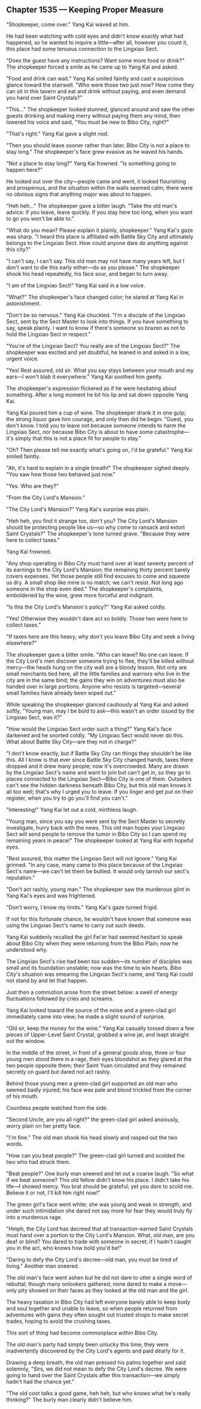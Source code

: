 ## Chapter 1535 — Keeping Proper Measure

"Shopkeeper, come over." Yang Kai waved at him.

He had been watching with cold eyes and didn't know exactly what had happened, so he wanted to inquire a little—after all, however you count it, this place had some tenuous connection to the Lingxiao Sect.

"Does the guest have any instructions? Want some more food or drink?" The shopkeeper forced a smile as he came up to Yang Kai and asked.

"Food and drink can wait." Yang Kai smiled faintly and cast a suspicious glance toward the stairwell. "Who were those two just now? How come they can sit in this tavern and eat and drink without paying, and even demand you hand over Saint Crystals?"

"This…" The shopkeeper looked stunned, glanced around and saw the other guests drinking and making merry without paying them any mind, then lowered his voice and said, "You must be new to Bibo City, right?"

"That's right." Yang Kai gave a slight nod.

"Then you should leave sooner rather than later. Bibo City is not a place to stay long." The shopkeeper's face grew evasive as he waved his hands.

"Not a place to stay long?" Yang Kai frowned. "Is something going to happen here?"

He looked out over the city—people came and went, it looked flourishing and prosperous, and the situation within the walls seemed calm; there were no obvious signs that anything major was about to happen.

"Heh heh…" The shopkeeper gave a bitter laugh. "Take the old man's advice: if you leave, leave quickly. If you stay here too long, when you want to go you won't be able to."

"What do you mean? Please explain it plainly, shopkeeper." Yang Kai's gaze was sharp. "I heard this place is affiliated with Battle Sky City and ultimately belongs to the Lingxiao Sect. How could anyone dare do anything against this city?"

"I can't say, I can't say. This old man may not have many years left, but I don't want to die this early either—do as you please." The shopkeeper shook his head repeatedly, his face sour, and began to turn away.

"I am of the Lingxiao Sect!" Yang Kai said in a low voice.

"What?" The shopkeeper's face changed color; he stared at Yang Kai in astonishment.

"Don't be so nervous." Yang Kai chuckled. "I'm a disciple of the Lingxiao Sect, sent by the Sect Master to look into things. If you have something to say, speak plainly. I want to know if there's someone so brazen as not to hold the Lingxiao Sect in respect."

"You're of the Lingxiao Sect? You really are of the Lingxiao Sect?" The shopkeeper was excited and yet doubtful; he leaned in and asked in a low, urgent voice.

"Yes! Rest assured, old sir. What you say stays between your mouth and my ears—I won't blab it everywhere." Yang Kai soothed him gently.

The shopkeeper's expression flickered as if he were hesitating about something. After a long moment he bit his lip and sat down opposite Yang Kai.

Yang Kai poured him a cup of wine. The shopkeeper drank it in one gulp; the strong liquor gave him courage, and only then did he begin: "Guest, you don't know. I told you to leave not because someone intends to harm the Lingxiao Sect, nor because Bibo City is about to have some catastrophe—it's simply that this is not a place fit for people to stay."

"Oh? Then please tell me exactly what's going on, I'd be grateful." Yang Kai smiled faintly.

"Ah, it's hard to explain in a single breath!" The shopkeeper sighed deeply. "You saw how those two behaved just now."

"Yes. Who are they?"

"From the City Lord's Mansion."

"The City Lord's Mansion?" Yang Kai's surprise was plain.

"Heh heh, you find it strange too, don't you? The City Lord's Mansion should be protecting people like us—so why come to ransack and extort Saint Crystals?" The shopkeeper's tone turned grave. "Because they were here to collect taxes."

Yang Kai frowned.

"Any shop operating in Bibo City must hand over at least seventy percent of its earnings to the City Lord's Mansion; the remaining thirty percent barely covers expenses. Yet those people still find excuses to come and squeeze us dry. A small shop like mine is no match; we can't resist. Not long ago someone in the shop even died." The shopkeeper's complaints, emboldened by the wine, grew more forceful and indignant.

"Is this the City Lord's Mansion's policy?" Yang Kai asked coldly.

"Yes! Otherwise they wouldn't dare act so boldly. Those two were here to collect taxes."

"If taxes here are this heavy, why don't you leave Bibo City and seek a living elsewhere?"

The shopkeeper gave a bitter smile. "Who can leave? No one can leave. If the City Lord's men discover someone trying to flee, they'll be killed without mercy—the heads hung on the city wall are a bloody lesson. Not only are small merchants tied here, all the little families and warriors who live in the city are in the same bind; the gains they win on adventures must also be handed over in large portions. Anyone who resists is targeted—several small families have already been wiped out."

While speaking the shopkeeper glanced cautiously at Yang Kai and asked softly, "Young man, may I be bold to ask—this wasn't an order issued by the Lingxiao Sect, was it?"

"How would the Lingxiao Sect order such a thing?" Yang Kai's face darkened and he snorted coldly. "My Lingxiao Sect would never do this. What about Battle Sky City—are they not in charge?"

"I don't know exactly, but if Battle Sky City ran things they shouldn't be like this. All I know is that ever since Battle Sky City changed hands, taxes there dropped and it drew many people; now it's overcrowded. Many are drawn by the Lingxiao Sect's name and want to join but can't get in, so they go to places connected to the Lingxiao Sect—Bibo City is one of them. Outsiders can't see the hidden darkness beneath Bibo City, but this old man knows it all too well; that's why I urged you to leave. If you linger and get put on their register, when you try to go you'll find you can't."

"Interesting!" Yang Kai let out a cold, mirthless laugh.

"Young man, since you say you were sent by the Sect Master to secretly investigate, hurry back with the news. This old man hopes your Lingxiao Sect will send people to remove the tumor in Bibo City so I can spend my remaining years in peace!" The shopkeeper looked at Yang Kai with hopeful eyes.

"Rest assured, this matter the Lingxiao Sect will not ignore." Yang Kai grinned. "In any case, many came to this place because of the Lingxiao Sect's name—we can't let them be bullied. It would only tarnish our sect's reputation."

"Don't act rashly, young man." The shopkeeper saw the murderous glint in Yang Kai's eyes and was frightened.

"Don't worry, I know my limits." Yang Kai's gaze turned frigid.

If not for this fortunate chance, he wouldn't have known that someone was using the Lingxiao Sect's name to carry out such deeds.

Yang Kai suddenly recalled the girl Fei'er had seemed hesitant to speak about Bibo City when they were returning from the Bibo Plain; now he understood why.

The Lingxiao Sect's rise had been too sudden—its number of disciples was small and its foundation unstable; now was the time to win hearts. Bibo City's situation was smearing the Lingxiao Sect's name, and Yang Kai could not stand by and let that happen.

Just then a commotion arose from the street below: a swell of energy fluctuations followed by cries and screams.

Yang Kai looked toward the source of the noise and a green-clad girl immediately came into view; he made a slight sound of surprise.

“Old sir, keep the money for the wine.” Yang Kai casually tossed down a few pieces of Upper-Level Saint Crystal, grabbed a wine jar, and leapt straight out the window.

In the middle of the street, in front of a general goods shop, three or four young men stood there in a rage, their eyes bloodshot as they glared at the two people opposite them; their Saint Yuan circulated and they remained secretly on guard but dared not act rashly.

Behind those young men a green-clad girl supported an old man who seemed badly injured; his face was pale and blood trickled from the corner of his mouth.

Countless people watched from the side.

"Second Uncle, are you all right?" the green-clad girl asked anxiously, worry plain on her pretty face.

"I'm fine." The old man shook his head slowly and rasped out the two words.

"How can you beat people?" The green-clad girl turned and scolded the two who had struck them.

"Beat people?" One burly man sneered and let out a coarse laugh. "So what if we beat someone? This old fellow didn't know his place. I didn't take his life—I showed mercy. You brat should be grateful; yet you dare to scold me. Believe it or not, I'll kill him right now!"

The green girl's face went white; she was young and weak in strength, and under such intimidation she dared not say more for fear they would truly fly into a murderous rage.

"Hmph, the City Lord has decreed that all transaction-earned Saint Crystals must hand over a portion to the City Lord's Mansion. What, old man, are you deaf or blind? You dared to trade with someone in secret; if I hadn't caught you in the act, who knows how bold you'd be!"

"Daring to defy the City Lord's decree—old man, you must be tired of living." Another man sneered.

The old man's face went ashen but he did not dare to utter a single word of rebuttal; though many onlookers gathered, none dared to make a move—only pity showed on their faces as they looked at the old man and the girl.

The heavy taxation in Bibo City had left everyone barely able to keep body and soul together and unable to leave, so when people returned from adventures with gains they often sought out trusted shops to make secret trades, hoping to avoid the crushing taxes.

This sort of thing had become commonplace within Bibo City.

The old man's party had simply been unlucky this time; they were inadvertently discovered by the City Lord's agents and paid dearly for it.

Drawing a deep breath, the old man pressed his palms together and said solemnly, "Sirs, we did not mean to defy the City Lord's decree. We were going to hand over the Saint Crystals after this transaction—we simply hadn't had the chance yet."

"The old coot talks a good game, heh heh, but who knows what he's really thinking?" The burly man clearly didn't believe him.
